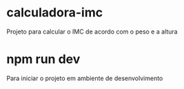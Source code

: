 # calculadora-imc
Projeto para calcular o IMC de acordo com o peso e a altura

# npm run dev
Para iniciar o projeto em ambiente de desenvolvimento
